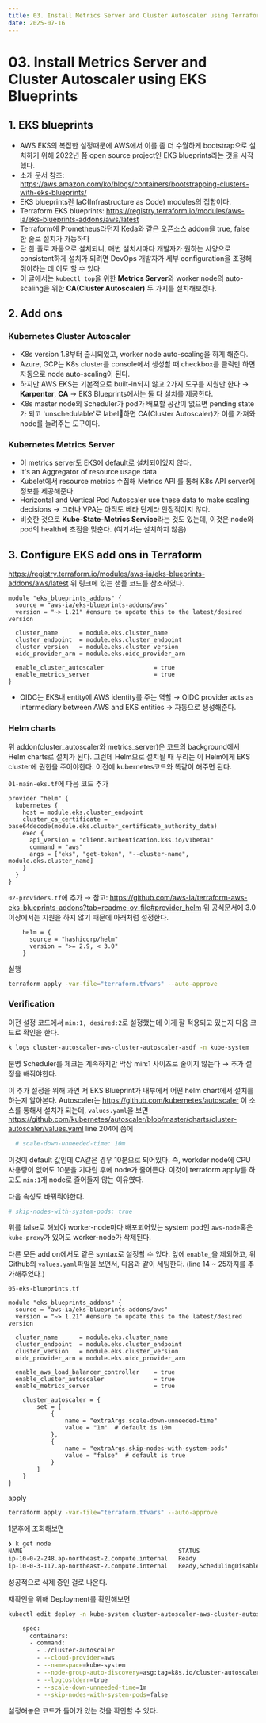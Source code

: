 ```yaml
---
title: 03. Install Metrics Server and Cluster Autoscaler using Terraform and EKS blueprints
date: 2025-07-16
---
```

# 03. Install Metrics Server and Cluster Autoscaler using EKS Blueprints
## 1. EKS blueprints
- AWS EKS의 복잡한 설정때문에 AWS에서 이를 좀 더 수월하게 bootstrap으로 설치하기 위해 2022년 쯤 open source project인 EKS blueprints라는 것을 시작했다.
- 소개 문서 참조: https://aws.amazon.com/ko/blogs/containers/bootstrapping-clusters-with-eks-blueprints/
- EKS blueprints란 IaC(Infrastructure as Code) modules의 집합이다.
- Terraform EKS blueprints: https://registry.terraform.io/modules/aws-ia/eks-blueprints-addons/aws/latest
- Terraform에 Prometheus라던지 Keda와 같은 오픈소스 addon을 true, false 한 줄로 설치가 가능하다
- 단 한 줄로 자동으로 설치되니, 매번 설치시마다 개발자가 원하는 사양으로 consistent하게 설치가 되려면 DevOps 개발자가 세부 configuration을 조정해줘야하는 데 이도 할 수 있다.
- 이 글에서는 `kubectl top`을 위한 **Metrics Server**와 worker node의 auto-scaling을 위한 **CA(Cluster Autoscaler)** 두 가지를 설치해보겠다.
## 2. Add ons
### Kubernetes Cluster Autoscaler
- K8s version 1.8부터 출시되었고, worker node auto-scaling을 하게 해준다.
- Azure, GCP는 K8s cluster를 console에서 생성할 때 checkbox를 클릭만 하면 자동으로 node auto-scaling이 된다.
- 하지만 AWS EKS는 기본적으로 built-in되지 않고 2가지 도구를 지원만 한다 → **Karpenter**, **CA** → EKS Blueprints에서는 둘 다 설치를 제공한다. 
- K8s master node의 Scheduler가 pod가 배포할 공간이 없으면 pending state가 되고 'unschedulable'로 label하면 CA(Cluster Autoscaler)가 이를 가져와 node를 늘려주는 도구이다.
### Kubernetes Metrics Server
- 이 metrics server도 EKS에 default로 설치되어있지 않다.
- It's an Aggregator of resource usage data
- Kubelet에서 resource metrics 수집해 Metrics API 를 통해 K8s API server에 정보를 제공해준다.
- Horizontal and Vertical Pod Autoscaler use these data to make scaling decisions → 그러나 VPA는 아직도 베타 단계라 안정적이지 않다.
- 비슷한 것으로 **Kube-State-Metrics Service**라는 것도 있는데, 이것은 node와 pod의 health에 초점을 맞춘다. (여기서는 설치하지 않음)

## 3. Configure EKS add ons in Terraform
https://registry.terraform.io/modules/aws-ia/eks-blueprints-addons/aws/latest
위 링크에 있는 샘플 코드를 참조하였다.

```hcl
module "eks_blueprints_addons" {
  source = "aws-ia/eks-blueprints-addons/aws"
  version = "~> 1.21" #ensure to update this to the latest/desired version

  cluster_name      = module.eks.cluster_name
  cluster_endpoint  = module.eks.cluster_endpoint
  cluster_version   = module.eks.cluster_version
  oidc_provider_arn = module.eks.oidc_provider_arn

  enable_cluster_autoscaler              = true
  enable_metrics_server                  = true
}
```

- OIDC는 EKS내 entity에 AWS identity를 주는 역할 → OIDC provider acts as intermediary between AWS and EKS entities → 자동으로 생성해준다.
### Helm charts
위 addon(cluster_autoscaler와 metrics_server)은 코드의 background에서 Helm charts로 설치가 된다. 그런데 Helm으로 설치될 때 우리는 이 Helm에게 EKS cluster에 권한을 주어야한다.
이전에 kubernetes코드와 똑같이 해주면 된다.

`01-main-eks.tf`에 다음 코드 추가
```hcl
provider "helm" {
  kubernetes {
    host = module.eks.cluster_endpoint 
    cluster_ca_certificate = base64decode(module.eks.cluster_certificate_authority_data) 
    exec {
      api_version = "client.authentication.k8s.io/v1beta1"
      command = "aws"
      args = ["eks", "get-token", "--cluster-name", module.eks.cluster_name]
    }
  }
}
```

`02-providers.tf`에 추가 → 참고: https://github.com/aws-ia/terraform-aws-eks-blueprints-addons?tab=readme-ov-file#provider_helm
위 공식문서에 3.0이상에서는 지원을 하지 않기 때문에 아래처럼 설정한다.
```hcl
    helm = {
      source = "hashicorp/helm"
      version = ">= 2.9, < 3.0"
    }
```

실행
```sh
terraform apply -var-file="terraform.tfvars" --auto-approve
```

### Verification
이전 설정 코드에서 `min:1, desired:2`로 설정했는데 이게 잘 적용되고 있는지 다음 코드로 확인을 한다.
```sh
k logs cluster-autoscaler-aws-cluster-autoscaler-asdf -n kube-system
```

분명 Scheduler를 체크는 계속하지만 막상 min:1 사이즈로 줄이지 않는다 → 추가 설정을 해줘야한다.

이 추가 설정을 위해 과연 저 EKS Blueprint가 내부에서 어떤 helm chart에서 설치를 하는지 알아본다.
Autoscaler는 https://github.com/kubernetes/autoscaler 이 소스를 통해서 설치가 되는데, 
`values.yaml`을 보면 https://github.com/kubernetes/autoscaler/blob/master/charts/cluster-autoscaler/values.yaml
line 204에 쯤에
```yaml
  # scale-down-unneeded-time: 10m
```

이것이 default 값인데 CA같은 경우 10분으로 되어있다.
즉, workder node에 CPU 사용량이 없어도 10분을 기다린 후에 node가 줄어든다.
이것이 terraform apply를 하고도 `min:1`개 node로 줄어들지 않는 이유였다.

다음 속성도 바꿔줘야한다.

```yaml
# skip-nodes-with-system-pods: true
```

위를 false로 해놔야 worker-node마다 배포되어있는 system pod인 `aws-node`혹은 `kube-proxy`가 있어도 worker-node가 삭제된다.

다른 모든 add on에서도 같은 syntax로 설정할 수 있다.
앞에 `enable_`을 제외하고,
위 Github의 `values.yaml`파일을 보면서,
다음과 같이 세팅한다. (line 14 ~ 25까지를 추가해주었다.)

`05-eks-blueprints.tf`
```hcl ln:true
module "eks_blueprints_addons" {
  source = "aws-ia/eks-blueprints-addons/aws"
  version = "~> 1.21" #ensure to update this to the latest/desired version

  cluster_name      = module.eks.cluster_name
  cluster_endpoint  = module.eks.cluster_endpoint
  cluster_version   = module.eks.cluster_version
  oidc_provider_arn = module.eks.oidc_provider_arn

  enable_aws_load_balancer_controller    = true
  enable_cluster_autoscaler              = true
  enable_metrics_server                  = true

	cluster_autoscaler = {
		set = [
			{
				name = "extraArgs.scale-down-unneeded-time"
				value = "1m"  # default is 10m
			},
			{
				name = "extraArgs.skip-nodes-with-system-pods"
				value = "false"  # default is true
			}
		]	
	}
}
```

apply
```sh
terraform apply -var-file="terraform.tfvars" --auto-approve
```

1분후에 조회해보면
```sh
❯ k get node                   
NAME                                            STATUS                     ROLES    AGE   VERSION
ip-10-0-2-248.ap-northeast-2.compute.internal   Ready                      <none>   79m   v1.33.0-eks-802817d
ip-10-0-3-117.ap-northeast-2.compute.internal   Ready,SchedulingDisabled   <none>   31m   v1.33.0-eks-802817d
```

성공적으로 삭제 중인 걸로 나온다.

재확인을 위해 Deployment를 확인해보면
```sh
kubectl edit deploy -n kube-system cluster-autoscaler-aws-cluster-autoscaler
```

```sh hl:9-10
    spec:
      containers:
      - command:
        - ./cluster-autoscaler
        - --cloud-provider=aws
        - --namespace=kube-system
        - --node-group-auto-discovery=asg:tag=k8s.io/cluster-autoscaler/enabled,k8s.io/cluster-autoscaler/prd-eks
        - --logtostderr=true
        - --scale-down-unneeded-time=1m
        - --skip-nodes-with-system-pods=false
```

설정해놓은 코드가 들어가 있는 것을 확인할 수 있다.


